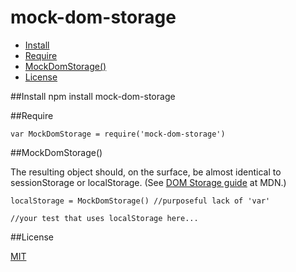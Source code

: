 mock-dom-storage
=============

- [Install](#install)
- [Require](#require)
- [MockDomStorage()](#mockdomstorage)
- [License](#license)

##Install
	npm install mock-dom-storage
	
##Require

	var MockDomStorage = require('mock-dom-storage')

##MockDomStorage()

The resulting object should, on the surface, be almost identical to sessionStorage or localStorage. (See [DOM Storage guide](https://developer.mozilla.org/en-US/docs/Web/Guide/API/DOM/Storage) at MDN.)

	localStorage = MockDomStorage() //purposeful lack of 'var'

	//your test that uses localStorage here...

##License

[MIT](http://opensource.org/licenses/MIT)
